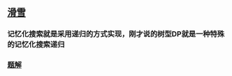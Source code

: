 ## [滑雪](https://www.acwing.com/problem/content/903/)
### 记忆化搜索就是采用递归的方式实现，刚才说的树型DP就是一种特殊的记忆化搜索递归
### [题解](https://www.acwing.com/solution/content/106207/)